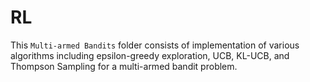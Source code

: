 # RL

This `Multi-armed Bandits` folder consists of implementation of various algorithms including epsilon-greedy
exploration, UCB, KL-UCB, and Thompson Sampling for a multi-armed bandit problem.
